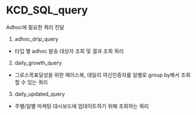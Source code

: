 # KCD_SQL_query
Adhoc에 필요한 쿼리 전달

1. adhoc_drip_query
- 타입 별 adhoc 발송 대상자 조회 및 결과 조회 쿼리

2. daily_growth_query
- 그로스목표달성을 위한 페이스북, 데일리 여신인증자를 일별로 group by해서 조회 할 수 있는 쿼리

3. daily_updated_query
- 주별/일별 마케팅 대시보드에 업데이트하기 위해 조회하는 쿼리

